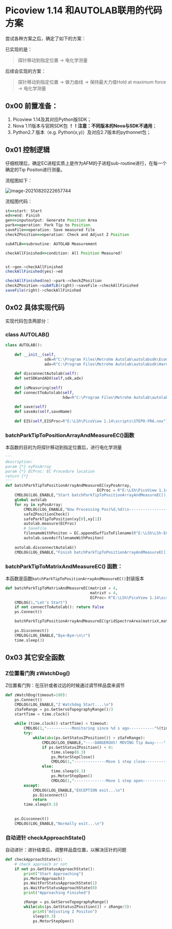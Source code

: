 # Picoview 1.14 和AUTOLAB联用的代码方案

尝试各种方案之后，确定了如下的方案：

已实现的是：

> 探针移动到指定位置 -> 电化学测量

后续会实现的方案：

> 探针移动到指定位置 -> 做力曲线  -> 保持最大力值Hold at maximum force -> 电化学测量



## 0x00 前置准备：

1. Picoview 1.14及其对应Python版SDK；
2. Nova 1.11版本与官网SDK包   **！！注意：不同版本的Nova与SDK不通用**；
3. Python2.7 版本（e.g. Python(x,y)）及对应2.7版本的pythonnet包；





## 0x01 控制逻辑

仔细梳理后，确定EC进程实质上是作为AFM的子进程sub-routine进行，在每一个确定的Tip Positon进行测量。

流程图如下：

![image-20210820222657744](https://i.loli.net/2021/08/20/qry214iHDbKtk7T.png)

流程图代码：
```javascript
st=>start: Start
ed=>end: Finish
gen=>inputoutput: Generate Position Area
park=>operation: Park Tip to Position
saveFile=>operation: Save measured file
checkZPosition=>operation: Check and Adjust Z Position

subATLB=>subroutine: AUTOLAB Measurement

checkAllFinished=>condition: All Position Measured?


st->gen->checkAllFinished
checkAllFinished(yes)->ed

checkAllFinished(no)->park->checkZPosition
checkZPosition->subATLB(right)->saveFile->checkAllFinished
saveFile(right)->checkAllFinished
```







## 0x02 具体实现代码

实现代码包含两部分：

### class AUTOLAB()

```python
class AUTOLAB():
    
    def __init__(self,
                 sdk=R"C:\Program Files\Metrohm Autolab\autolabsdk\EcoChemie.Autolab.Sdk",
                 adx=R"C:\Program Files\Metrohm Autolab\autolabsdk\Hardware Setup Files\Adk.x")
 
    def disconnectAutolab(self):
    def setSDKandADX(self,sdk,adx)
 
    def isMeasuring(self) 
    def connectToAutolab(self,
                         hdw=R"C:\Program Files\Metrohm Autolab\autolabsdk\Hardware Setup Files\PGSTAT302N\HardwareSetup.FRA32M.xml")
   
    def save(self)
    def saveAs(self,saveName)
    
    def EIS(self,EISProc=R"E:\LSh\PicoView 1.14\scripts\STEP0-FRA.nox")
```



### batchParkTipToPositionArrayAndMeasureEC()函数

本函数的目的为将探针移动到指定位置后，进行电化学测量

```python
'''
description: 
param {*} xyPosArray
param {*} ECProc: EC Procedure location
return {*}
'''
def batchParkTipToPositionArrayAndMeasureEC(xyPosArray,
                                        ECProc = R"E:\LSh\PicoView 1.14\scripts\STEP0-FRA.nox"):
    CMDLOG(LOG_ENABLE,"Start batchParkTipToPositionArrayAndMeasureEC(),ECProc=%s"%ECProc)
    global autolab
    for xy in xyPosArray:
        CMDLOG(LOG_ENABLE,"Now Processing Pos(%d,%d)\n---------------------\n"%(xy[0],xy[1]))
        safeZPositionCheck()
        safeParkTipToPosition(xy[0],xy[1])
        autolab.measure(ECProc)
        # SaveFile
        filenameWithPositon = EC.appendSuffixToFilename(R"E:\LSh\LSh-EC\BatchTool_FRA.nox","_POSX%s-POSY%s"%(xy[0],xy[1]))
        autolab.saveAs(filenameWithPositon)
    
    autolab.disconnectAutolab()
    CMDLOG(LOG_ENABLE,"Finish batchParkTipToPositionArrayAndMeasureEC(),ECProc=%s\n\n"%ECProc)

```





### batchParkTipToMatrixAndMeasureEC() 函数：

本函数是函数```batchParkTipToPositionArrayAndMeasureEC()```封装版本

```python
def batchParkTipToMatrixAndMeasureEC(matrixX = 4,
                                     matrixY = 4,
                                     ECProc= R"E:\LSh\PicoView 1.14\scripts\STEP0-FRA.nox"):
    CMDLOG(1,"Let's Start")
    if not connectToAutolab(): return False
    ps.Connect()

    batchParkTipToPositionArrayAndMeasureEC(gridSpectroArea(matrixX,matrixY),ECProc)
    
    ps.Disconnect()
    CMDLOG(LOG_ENABLE,"Bye~Bye~\n\r")
    time.sleep(3)
```


## 0x03 	其它安全函数



###  Z位置看门狗 zWatchDog()

Z位置看门狗：在压针或者过远的时候通过调节样品盘来调节

```python
def zWatchDog(timeout=100):
    ps.Connect()
    CMDLOG(LOG_ENABLE,"Z Watchdog Start....\n")
    zSafeRange = ps.GetServoTopographyRange()/3
    startTime = time.clock()
    
    while (time.clock()-startTime) < timeout:
        CMDLOG(1,"-----------Monitoring since %d s ago-----------"%(time.clock()-startTime),'\r')
        try:
            while(abs(ps.GetStatusZPosition()) > zSafeRange):
                CMDLOG(LOG_ENABLE,"----DANGEROUS! MOVING Tip Away----",'\r')
                if ps.GetStatusZPosition() < 0:
                    time.sleep(0.3)
                    ps.MotorStepClose()
                    CMDLOG(1,"--------------Move 1 step close--------------",'\r')
                else:
                    time.sleep(0.3)
                    ps.MotorStepOpen()
                    CMDLOG(1,"--------------Move 1 step open--------------",'\r')
        except:
            CMDLOG(LOG_ENABLE,"EXCEPTION exit...\n")
            ps.Disconnect()
            return
        time.sleep(0.5)
        
    
    ps.Disconnect()
    CMDLOG(LOG_ENABLE,"Normally exit...\n")   
```





### 自动进针 checkApproachState()

自动进针：进针结束后，调整样品盘位置，以解决压针的问题

```python
def checkApproachState():
    # check approach or not
    if not ps.GetStatusApproachState():
        print("Start Approaching")
        ps.MotorApproach()
        ps.WaitForStatusApproachState(1)
        ps.WaitForStatusApproachState(0)
        print("Approaching Finished")

        zRange = ps.GetServoTopographyRange()
        while(abs(ps.GetStatusZPosition()) > zRange/3):
            print("Adjusting Z Positon")
            sleep(0.3)
            ps.MotorStepOpen()
```



